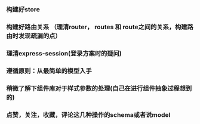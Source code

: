 ### 构建好store 
### 构建好路由关系 （理清router， routes 和 route之间的关系，构建路由时发现疏漏的点）
### 理清express-session(登录方案时的疑问)
### 遵循原则：从最简单的模型入手

### 稍微了解下组件库对于样式参数的处理(自己在进行组件抽象过程想到的)
### 点赞，关注，收藏，评论这几种操作的schema或者说model